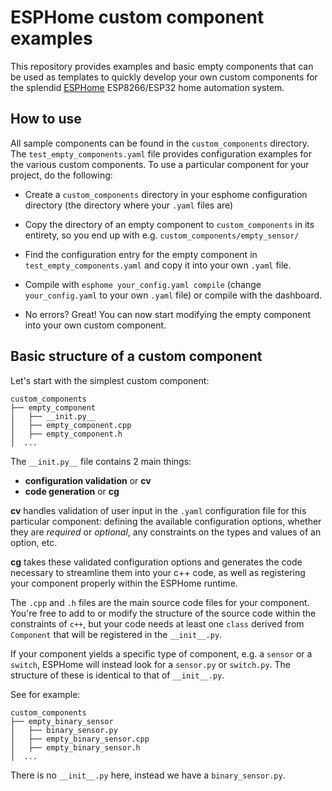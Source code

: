 # ESPHome custom component examples

This repository provides examples and basic empty components that can be used as templates to quickly develop your own custom components for the splendid [ESPHome](https://esphome.io/) ESP8266/ESP32 home automation system.

## How to use
All sample components can be found in the `custom_components` directory. The `test_empty_components.yaml` file provides configuration examples for the various custom components. To use a particular component for your project, do the following:

- Create a `custom_components` directory in your esphome configuration directory (the directory where your ```.yaml``` files are)

- Copy the directory of an empty component to `custom_components` in its entirety, so you end up with e.g. `custom_components/empty_sensor/`

- Find the configuration entry for the empty component in `test_empty_components.yaml` and copy it into your own `.yaml` file.

- Compile with `esphome your_config.yaml compile` (change `your_config.yaml` to your own `.yaml` file) or compile with the dashboard.

- No errors? Great! You can now start modifying the empty component into your own custom component.

## Basic structure of a custom component

Let's start with the simplest custom component:

```
custom_components
├── empty_component
│   ├── __init.py__
│   ├── empty_component.cpp
│   ├── empty_component.h
│  ...
```

The ```__init.py__``` file contains 2 main things: 
- **configuration validation** or **cv** 
- **code generation** or **cg**

**cv** handles validation of user input in the `.yaml` configuration file for this particular component: defining the available configuration options, whether they are _required_ or _optional_, any constraints on the types and values of an option, etc.

**cg** takes these validated configuration options and generates the code necessary to streamline them into your c++ code, as well as registering your component properly within the ESPHome runtime.

The ```.cpp``` and ```.h``` files are the main source code files for your component. You're free to add to or modify the structure of the source code within the constraints of `c++`, but your code needs at least one `class` derived from `Component` that will be registered in the `__init__.py`.

If your component yields a specific type of component, e.g. a `sensor` or a `switch`, ESPHome will instead look for a `sensor.py` or `switch.py`.
The structure of these is identical to that of `__init__.py`. 

See for example:

```
custom_components
├── empty_binary_sensor
│   ├── binary_sensor.py
│   ├── empty_binary_sensor.cpp
│   ├── empty_binary_sensor.h
│  ...
```

There is no `__init__.py` here, instead we have a `binary_sensor.py`.
